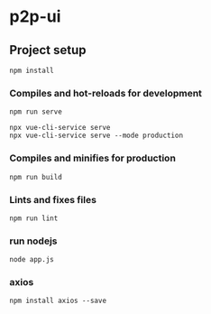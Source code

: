 # p2p-ui

## Project setup
```
npm install
```

### Compiles and hot-reloads for development
```
npm run serve

npx vue-cli-service serve
npx vue-cli-service serve --mode production
```

### Compiles and minifies for production
```
npm run build
```

### Lints and fixes files
```
npm run lint
```

### run nodejs
```
node app.js
```

### axios
```
npm install axios --save
```
